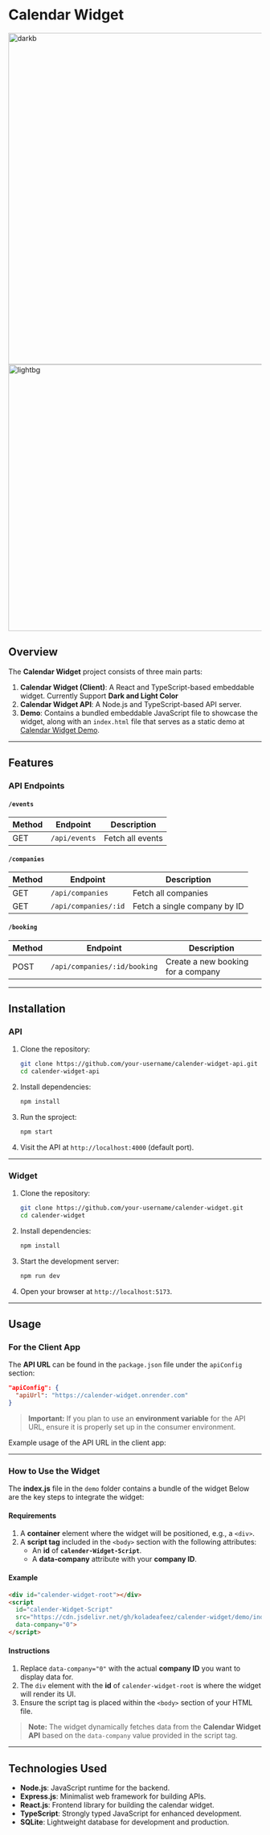 
# Calendar Widget

<img width="658" alt="darkb" src="https://github.com/user-attachments/assets/d4996352-9b80-4240-a3e3-f693e13f475e" />
<img width="529" alt="lightbg" src="https://github.com/user-attachments/assets/07050567-9cb4-4611-8461-d60855fdad50" />

## Overview

The **Calendar Widget** project consists of three main parts:

1. **Calendar Widget (Client)**: A React and TypeScript-based embeddable widget. Currently Support **Dark and Light Color** 
2. **Calendar Widget API**: A Node.js and TypeScript-based API server.
3. **Demo**: Contains a bundled embeddable JavaScript file to showcase the widget, along with an `index.html` file that serves as a static demo at [Calendar Widget Demo](https://koladeafeez.github.io/calender-widget/).

---

## Features

### API Endpoints

#### `/events`
| Method | Endpoint       | Description       |
|--------|----------------|-------------------|
| GET    | `/api/events`  | Fetch all events |

#### `/companies`
| Method | Endpoint                | Description                  |
|--------|--------------------------|------------------------------|
| GET    | `/api/companies`        | Fetch all companies          |
| GET    | `/api/companies/:id`    | Fetch a single company by ID |

#### `/booking`
| Method | Endpoint                          | Description                      |
|--------|-----------------------------------|----------------------------------|
| POST   | `/api/companies/:id/booking`     | Create a new booking for a company |

---

## Installation

### API

1. Clone the repository:
   ```bash
   git clone https://github.com/your-username/calender-widget-api.git
   cd calender-widget-api
   ```

2. Install dependencies:
   ```bash
   npm install
   ```
3. Run the sproject:
   ```bash
   npm start
   ```

4. Visit the API at `http://localhost:4000` (default port).

---

### Widget

1. Clone the repository:
   ```bash
   git clone https://github.com/your-username/calender-widget.git
   cd calender-widget
   ```

2. Install dependencies:
   ```bash
   npm install
   ```

3. Start the development server:
   ```bash
   npm run dev
   ```

4. Open your browser at `http://localhost:5173`.

---

## Usage

### For the Client App

The **API URL** can be found in the `package.json` file under the `apiConfig` section:

```json
"apiConfig": {
  "apiUrl": "https://calender-widget.onrender.com"
}
```

> **Important:** If you plan to use an **environment variable** for the API URL, ensure it is properly set up in the consumer environment.

Example usage of the API URL in the client app:

---

### How to Use the Widget

The **index.js** file in the `demo` folder contains a bundle of the widget Below are the key steps to integrate the widget:

#### Requirements

1. A **container** element where the widget will be positioned, e.g., a `<div>`.
2. A **script tag** included in the `<body>` section with the following attributes:
   - An **id** of **`calender-Widget-Script`**.
   - A **data-company** attribute with your **company ID**.

#### Example

```html
<div id="calender-widget-root"></div>
<script 
  id="calender-Widget-Script" 
  src="https://cdn.jsdelivr.net/gh/koladeafeez/calender-widget/demo/index.js" 
  data-company="0">
</script>
```

#### Instructions

1. Replace `data-company="0"` with the actual **company ID** you want to display data for.
2. The `div` element with the **id** of `calender-widget-root` is where the widget will render its UI.
3. Ensure the script tag is placed within the `<body>` section of your HTML file.

> **Note:** The widget dynamically fetches data from the **Calendar Widget API** based on the `data-company` value provided in the script tag.

---


## Technologies Used

- **Node.js**: JavaScript runtime for the backend.
- **Express.js**: Minimalist web framework for building APIs.
- **React.js**: Frontend library for building the calendar widget.
- **TypeScript**: Strongly typed JavaScript for enhanced development.
- **SQLite**: Lightweight database for development and production.
